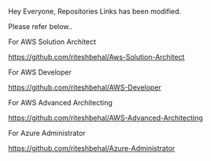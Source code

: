 Hey Everyone, Repositories Links has been modified. 

Please refer below..

For AWS Solution Architect 

https://github.com/riteshbehal/Aws-Solution-Architect


For AWS Developer 

https://github.com/riteshbehal/AWS-Developer


For AWS Advanced Architecting 

https://github.com/riteshbehal/AWS-Advanced-Architecting

For Azure Administrator 

https://github.com/riteshbehal/Azure-Administrator

